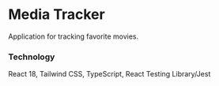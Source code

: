 # Media Tracker

Application for tracking favorite movies.

### Technology

React 18, Tailwind CSS, TypeScript, React Testing Library/Jest